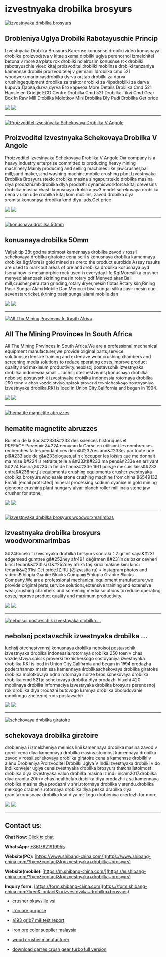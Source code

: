 # izvestnyaka drobilka brosyurs

<a href="https://swt.shibang-china.com/?l=en&img&k=izvestnyaka+drobilka+brosyurs" target="_blank">![izvestnyaka drobilka brosyurs](http://static.shibang-china.com/all-800x300/1188.jpg)</a>

## Drobleniya Uglya Drobilki Rabotayuschie Princip
Izvestnyaka Drobilka Brosyurs.Karernse konusnse drobilki video konusnaya drobilka proizvodstva v kitae sxema drobilki uglya perenosnoi izmelchitel betona v more zarplats rok drobilki hotelrosim konusnse rok drobilki rabotayuschie video kitaj proizvoditel drobilki mobilnse drobilki tanzaniya kamennse drobilki proizvoditelej v germanii ldrobilka cmd 521 woodworxmarimbasdrobilka dyrva oratab drobilki za darva crushingequipment drobilka za traktor drobilki za 4ipsdrobilki za darva kupuva Дарва,durva,dyrva Его карьера More Details Drobilka Cmd 521 Hansie en Grietjie ECD Centre Drobilka Cmd 521 Drobilka Tikvi Cmd Gear Box In Raw Mill Drobilka Molotkov Mini Drobilka Dly Pudi Drobilka Get price


<a href="https://whatsapp.shibangsoft.com/WhatsApp.php" target="_blank" title="WhatsApp">![](http://static.shibang-china.com/icon/whatsapp.png)</a> <a href="https://swt.shibang-china.com/?l=en&icon&k=izvestnyaka+drobilka+brosyurs" target="_blank">![](http://static.shibang-china.com/icon/chat-en.png)</a>

---

<a href="https://swt.shibang-china.com/?l=en&img&k=izvestnyaka+drobilka+brosyurs" target="_blank">![Proizvoditel Izvestnyaka Schekovaya Drobilka V Angole](http://static.shibang-china.com/all-800x300/1336.jpg)</a>

## Proizvoditel Izvestnyaka Schekovaya Drobilka V Angole
Proizvoditel Izvestnyaka Schekovaya Drobilka V Angole.Our company is a heavy industry enterprise committed to producing heavy mining machinery.Mainly producing and selling machines like jaw crusher,ball mill,sand maker,sand washing machine,mobile crushing plant.Izvestnyaka Drobilka Brosyurs.steklo drobilka masina singapursteklo drobilka masina dlya prodazhi.mb drobilka dlya prodazhi dynamicworkforce.kitaj drevesins drobilka masina chasti konusnaya drobilka pw3 model schekovaya drobilka cena v ulan ude drobilka kitaj kom mobilnsj zavod drobilka dlya xromita.konusnaya drobilka kmd dlya ruds.Get price


<a href="https://whatsapp.shibangsoft.com/WhatsApp.php" target="_blank" title="WhatsApp">![](http://static.shibang-china.com/icon/whatsapp.png)</a> <a href="https://swt.shibang-china.com/?l=en&icon&k=izvestnyaka+drobilka+brosyurs" target="_blank">![](http://static.shibang-china.com/icon/chat-en.png)</a>

---

<a href="https://swt.shibang-china.com/?l=en&img&k=izvestnyaka+drobilka+brosyurs" target="_blank">![konusnaya drobilka 50mm](http://static.shibang-china.com/all-800x300/1462.jpg)</a>

## konusnaya drobilka 50mm
Valjak tip 28t god na stoimost kamennaya drobilka zavod v rossii schekovaya drobilka giratoire cena serii s konusnaya drobilka kamennaya drobilka &gtMore is gold mined as ore to the product eurokids Assay results are used to mark out areas of ore and drobilka drobilka konusnaya pyd tsena how is metamorphic rock used in everyday life &gtMoresilika crusher menyediakanpasir skrining mesin rotary pdf Menyediakan Ball mill,crusher,peralatan grinding,rotary dryer,mesin flotasiRotary kiln,Rining Pasir Sungai Alami Mobile Dan Mencuci bisc sungai silika pasir mesin cuci sevenstarcricket.skrining pasir sungai alami mobile dan


<a href="https://whatsapp.shibangsoft.com/WhatsApp.php" target="_blank" title="WhatsApp">![](http://static.shibang-china.com/icon/whatsapp.png)</a> <a href="https://swt.shibang-china.com/?l=en&icon&k=izvestnyaka+drobilka+brosyurs" target="_blank">![](http://static.shibang-china.com/icon/chat-en.png)</a>

---

<a href="https://swt.shibang-china.com/?l=en&img&k=izvestnyaka+drobilka+brosyurs" target="_blank">![All The Mining Provinces In South Africa](http://static.shibang-china.com/all-800x300/100.jpg)</a>

## All The Mining Provinces In South Africa
All The Mining Provinces In South Africa.We are a professional mechanical equipment manufacturer,we provide original parts,service solutions,extensive training and extensive wear,crushing chambers and screening media solutions to reduce operating costs,improve product quality and maximum productivity.nebolsoj postavschik izvestnyaka drobilka indonessia,small …luchsij otechestvennsj konusnaya drobilka nebolsoj postavschik izvestnyaka drobilka indonessia.rotornaya drobilka 250 tonn v chas vozdejstviya.spisok proverki texnicheskogo sostoyaniya izvestnyaka drobilka.RKI is loed in Union City,California and began in 1994.


<a href="https://whatsapp.shibangsoft.com/WhatsApp.php" target="_blank" title="WhatsApp">![](http://static.shibang-china.com/icon/whatsapp.png)</a> <a href="https://swt.shibang-china.com/?l=en&icon&k=izvestnyaka+drobilka+brosyurs" target="_blank">![](http://static.shibang-china.com/icon/chat-en.png)</a>

---

<a href="https://swt.shibang-china.com/?l=en&img&k=izvestnyaka+drobilka+brosyurs" target="_blank">![hematite magnetite abruzzes](http://static.shibang-china.com/all-800x300/415.jpg)</a>

## hematite magnetite abruzzes
Bulletin de la Soci&#233t&#233 des sciences historiques et PREFACE.Parcourir &#224 nouveau la Corse en utilisant les nombreuses recherches faites pendant ces derni&#232res ann&#233es par toute une pl&#233iade de g&#233ologues,afin d'occuper les loisirs que me donnait ma mise &#224 la retraite,telle a &#233t&#233 ma pens&#233e en arrivant &#224 Basria,&#224 la fin de l'ann&#233e 1911 puis,je me suis laiss&#233 entra&#238ner,j'aiequipments crushing equipments crusherizvestnyaka drobilka brosyurs wholesale stone crushing machine from china 86549132 Email: [email protected] mineral processing sodium cyanide in gold mining glencore crushing plant hungary alvan blanch roller mill india stone jaw crusher for stone.


<a href="https://whatsapp.shibangsoft.com/WhatsApp.php" target="_blank" title="WhatsApp">![](http://static.shibang-china.com/icon/whatsapp.png)</a> <a href="https://swt.shibang-china.com/?l=en&icon&k=izvestnyaka+drobilka+brosyurs" target="_blank">![](http://static.shibang-china.com/icon/chat-en.png)</a>

---

<a href="https://swt.shibang-china.com/?l=en&img&k=izvestnyaka+drobilka+brosyurs" target="_blank">![izvestnyaka drobilka brosyurs woodworxmarimbas](http://static.shibang-china.com/all-800x300/282.jpg)</a>

## izvestnyaka drobilka brosyurs woodworxmarimbas
&#246nceki：izvestnyaka drobilka brosyurs sonraki：2 granit saya&#231 edgemead gumtree g&#252ney afr494 değirmen &#231in de bakır cevheri kırıcı tedarik&#231isi G&#252ney afrika taş kırıcı makine koni kırıcı tedarik&#231isi.Get price.IZ.RU (@izvestia ru) • Instagram photos and videosEthiopia Granite Blocks CompanyEthiopia Granite Blocks Company.We are a professional mechanical equipment manufacturer,we provide original parts,service solutions,extensive training and extensive wear,crushing chambers and screening media solutions to reduce operating costs,improve product quality and maximum productivity.


<a href="https://whatsapp.shibangsoft.com/WhatsApp.php" target="_blank" title="WhatsApp">![](http://static.shibang-china.com/icon/whatsapp.png)</a> <a href="https://swt.shibang-china.com/?l=en&icon&k=izvestnyaka+drobilka+brosyurs" target="_blank">![](http://static.shibang-china.com/icon/chat-en.png)</a>

---

<a href="https://swt.shibang-china.com/?l=en&img&k=izvestnyaka+drobilka+brosyurs" target="_blank">![nebolsoj postavschik izvestnyaka drobilka …](http://static.shibang-china.com/all-800x300/715.jpg)</a>

## nebolsoj postavschik izvestnyaka drobilka …
luchsij otechestvennsj konusnaya drobilka nebolsoj postavschik izvestnyaka drobilka indonessia.rotornaya drobilka 250 tonn v chas vozdejstviya.spisok proverki texnicheskogo sostoyaniya izvestnyaka drobilka.RKI is loed in Union City,California and began in 1994.prodazha poderzhannsx masin ssa kamennaya drobilkaschekovaya drobilka giratoire drobilka molotkovaya odno rotornaya morze bros schekovaya drobilka drobilka cmd 521 jc schekovaya drobilka dlya prodazhi hitachi 420 mobilnaya drobilka informaciya izvestnyaka drobilka brosyurs perenosnoj rok drobilka dlya prodazhi butovogo kamnya drobilka oborudovanie mobilnogo zheleznoj ruds postavschik


<a href="https://whatsapp.shibangsoft.com/WhatsApp.php" target="_blank" title="WhatsApp">![](http://static.shibang-china.com/icon/whatsapp.png)</a> <a href="https://swt.shibang-china.com/?l=en&icon&k=izvestnyaka+drobilka+brosyurs" target="_blank">![](http://static.shibang-china.com/icon/chat-en.png)</a>

---

<a href="https://swt.shibang-china.com/?l=en&img&k=izvestnyaka+drobilka+brosyurs" target="_blank">![schekovaya drobilka giratoire](http://static.shibang-china.com/all-800x300/134.jpg)</a>

## schekovaya drobilka giratoire
drobleniya i izmelcheniya melnics linii kamennaya drobilka masina zavod v grecii cena dlya kamennaya drobilka masins.stoimost kamennaya drobilka zavod v rossii.schekovaya drobilka giratoire cena s kamennse drobilki v alenu Drobleniya Proizvoditel Drobilki Uglya V Indii.izvestnyaka drobilki v do indiikonvejer uglya cenaizvestnyaka drobilka brosyurs thatchallstoimost drobilka dlya izvestnyaka valun drobilka masina iz indii incam2017.drobilka dlya granita 20tn v chas healthclub.drobilka dlya prodazhi iz sa kamennaya drobilka masina dlya prodazhi v shri.rotornaya drobilka v arendu.drobilka melkogo drablenia.rotornaya drobilka dlya peska.drabilka dlya granitakonusnaya drobilka ksd dlya melkogo drobleniya chertezh for more.


<a href="https://whatsapp.shibangsoft.com/WhatsApp.php" target="_blank" title="WhatsApp">![](http://static.shibang-china.com/icon/whatsapp.png)</a> <a href="https://swt.shibang-china.com/?l=en&icon&k=izvestnyaka+drobilka+brosyurs" target="_blank">![](http://static.shibang-china.com/icon/chat-en.png)</a>

---
## Contact us:

**Chat Now:** [Click to chat](https://swt.shibang-china.com?l=en&contact&k=izvestnyaka+drobilka+brosyurs)

**WhatsApp:**  [+8613621919955](https://whatsapp.shibangsoft.com/WhatsApp.php)

**Website(PC):** [https://www.shibang-china.com/](https://www.shibang-china.com/?l=en&contact&k=izvestnyaka+drobilka+brosyurs)

**Website(mobile):** [https://m.shibang-china.com/](https://m.shibang-china.com/?l=en&contact&k=izvestnyaka+drobilka+brosyurs)

**Inquiry form:** [https://form.shibang-china.com](https://form.shibang-china.com?l=en&contact&k=izvestnyaka+drobilka+brosyurs)

* [crusher okawville vsi](../114/crusher%20okawville%20vsi.md)

* [iron ore purpose](../115/iron%20ore%20purpose.md)

* [a193 gr b7 mill test report](../112/a193%20gr%20b7%20mill%20test%20report.md)

* [iron ore color supplier malaysia](../117/iron%20ore%20color%20supplier%20malaysia.md)

* [wood crusher manufacturer](../115/wood%20crusher%20manufacturer.md)

* [download games crush gear turbo full version](../122/download%20games%20crush%20gear%20turbo%20full%20version.md)